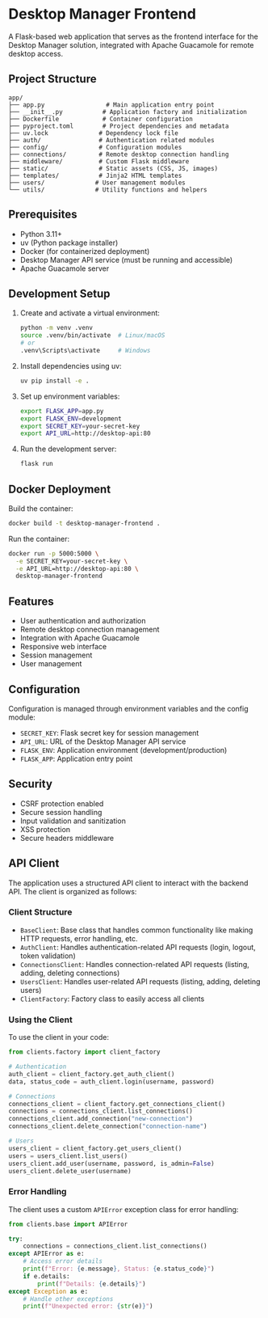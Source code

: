 # Desktop Manager Frontend

A Flask-based web application that serves as the frontend interface for the Desktop Manager solution, integrated with Apache Guacamole for remote desktop access.

## Project Structure

```
app/
├── app.py                 # Main application entry point
├── __init__.py           # Application factory and initialization
├── Dockerfile            # Container configuration
├── pyproject.toml        # Project dependencies and metadata
├── uv.lock              # Dependency lock file
├── auth/                # Authentication related modules
├── config/              # Configuration modules
├── connections/         # Remote desktop connection handling
├── middleware/          # Custom Flask middleware
├── static/              # Static assets (CSS, JS, images)
├── templates/           # Jinja2 HTML templates
├── users/              # User management modules
└── utils/              # Utility functions and helpers
```

## Prerequisites

- Python 3.11+
- uv (Python package installer)
- Docker (for containerized deployment)
- Desktop Manager API service (must be running and accessible)
- Apache Guacamole server

## Development Setup

1. Create and activate a virtual environment:
   ```bash
   python -m venv .venv
   source .venv/bin/activate  # Linux/macOS
   # or
   .venv\Scripts\activate     # Windows
   ```

2. Install dependencies using uv:
   ```bash
   uv pip install -e .
   ```

3. Set up environment variables:
   ```bash
   export FLASK_APP=app.py
   export FLASK_ENV=development
   export SECRET_KEY=your-secret-key
   export API_URL=http://desktop-api:80
   ```

4. Run the development server:
   ```bash
   flask run
   ```

## Docker Deployment

Build the container:
```bash
docker build -t desktop-manager-frontend .
```

Run the container:
```bash
docker run -p 5000:5000 \
  -e SECRET_KEY=your-secret-key \
  -e API_URL=http://desktop-api:80 \
  desktop-manager-frontend
```

## Features

- User authentication and authorization
- Remote desktop connection management
- Integration with Apache Guacamole
- Responsive web interface
- Session management
- User management

## Configuration

Configuration is managed through environment variables and the config module:

- `SECRET_KEY`: Flask secret key for session management
- `API_URL`: URL of the Desktop Manager API service
- `FLASK_ENV`: Application environment (development/production)
- `FLASK_APP`: Application entry point

## Security

- CSRF protection enabled
- Secure session handling
- Input validation and sanitization
- XSS protection
- Secure headers middleware

## API Client

The application uses a structured API client to interact with the backend API. The client is organized as follows:

### Client Structure

- `BaseClient`: Base class that handles common functionality like making HTTP requests, error handling, etc.
- `AuthClient`: Handles authentication-related API requests (login, logout, token validation)
- `ConnectionsClient`: Handles connection-related API requests (listing, adding, deleting connections)
- `UsersClient`: Handles user-related API requests (listing, adding, deleting users)
- `ClientFactory`: Factory class to easily access all clients

### Using the Client

To use the client in your code:

```python
from clients.factory import client_factory

# Authentication
auth_client = client_factory.get_auth_client()
data, status_code = auth_client.login(username, password)

# Connections
connections_client = client_factory.get_connections_client()
connections = connections_client.list_connections()
connections_client.add_connection("new-connection")
connections_client.delete_connection("connection-name")

# Users
users_client = client_factory.get_users_client()
users = users_client.list_users()
users_client.add_user(username, password, is_admin=False)
users_client.delete_user(username)
```

### Error Handling

The client uses a custom `APIError` exception class for error handling:

```python
from clients.base import APIError

try:
    connections = connections_client.list_connections()
except APIError as e:
    # Access error details
    print(f"Error: {e.message}, Status: {e.status_code}")
    if e.details:
        print(f"Details: {e.details}")
except Exception as e:
    # Handle other exceptions
    print(f"Unexpected error: {str(e)}")
```

